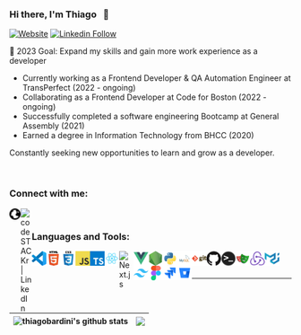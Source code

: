 ### Hi there, I'm Thiago &nbsp;&nbsp;👋

[![Website](https://img.shields.io/badge/thiagobardini.com-UP-brightgreen)](https://thiagobardini.com/)
[![Linkedin Follow](https://img.shields.io/badge/Thiago%20Bardini-LinkedIn-blue)](https://www.linkedin.com/in/thiagobardini/)

🚀 2023 Goal: Expand my skills and gain more work experience as a developer

- Currently working as a Frontend Developer & QA Automation Engineer at TransPerfect (2022 - ongoing)
- Collaborating as a Frontend Developer at Code for Boston (2022 - ongoing)
- Successfully completed a software engineering Bootcamp at General Assembly (2021)
- Earned a degree in Information Technology from BHCC (2020)

Constantly seeking new opportunities to learn and grow as a developer.


<br/>

### Connect with me:

[<img align="left" alt="codeSTACKr.com" width="20px" src="https://raw.githubusercontent.com/iconic/open-iconic/master/svg/globe.svg" />][website]

[<img align="left" alt="codeSTACKr | LinkedIn" width="20px" src="https://cdn.jsdelivr.net/npm/simple-icons@v3/icons/linkedin.svg" />][linkedin]

<br />

### Languages and Tools:

[<img align="left" alt="Visual Studio Code" width="26px" src="https://raw.githubusercontent.com/github/explore/80688e429a7d4ef2fca1e82350fe8e3517d3494d/topics/visual-studio-code/visual-studio-code.png" />][website]
[<img align="left" alt="HTML5" width="26px" src="https://raw.githubusercontent.com/github/explore/80688e429a7d4ef2fca1e82350fe8e3517d3494d/topics/html/html.png" />][website]
[<img align="left" alt="CSS3" width="26px" src="https://raw.githubusercontent.com/github/explore/80688e429a7d4ef2fca1e82350fe8e3517d3494d/topics/css/css.png" />][website]
[<img align="left" alt="JavaScript" width="26px" src="https://raw.githubusercontent.com/github/explore/80688e429a7d4ef2fca1e82350fe8e3517d3494d/topics/javascript/javascript.png" />][website]
[<img align="left" alt="TypeScript" width="26px" src="https://raw.githubusercontent.com/github/explore/80688e429a7d4ef2fca1e82350fe8e3517d3494d/topics/typescript/typescript.png" />][website]
[<img align="left" alt="React" width="26px" src="https://raw.githubusercontent.com/github/explore/80688e429a7d4ef2fca1e82350fe8e3517d3494d/topics/react/react.png" />][website]
[<img align="left" alt="Next.js" width="26px" src="https://cdn.worldvectorlogo.com/logos/next-js.svg" />][website] <!-- Substituir pelo link correto da imagem do Next.js -->
[<img align="left" alt="Vue" width="26px" src="https://raw.githubusercontent.com/github/explore/80688e429a7d4ef2fca1e82350fe8e3517d3494d/topics/vue/vue.png" />][website]
[<img align="left" alt="Node.js" width="26px" src="https://raw.githubusercontent.com/github/explore/80688e429a7d4ef2fca1e82350fe8e3517d3494d/topics/nodejs/nodejs.png" />][website]
[<img align="left" alt="Python" width="26px" src="https://raw.githubusercontent.com/devicons/devicon/master/icons/python/python-original.svg" />][website]
[<img align="left" alt="MySQL" width="26px" src="https://raw.githubusercontent.com/github/explore/80688e429a7d4ef2fca1e82350fe8e3517d3494d/topics/mysql/mysql.png" />][website]
[<img align="left" alt="Git" width="26px" src="https://raw.githubusercontent.com/github/explore/80688e429a7d4ef2fca1e82350fe8e3517d3494d/topics/git/git.png" />][website]
[<img align="left" alt="GitHub" width="26px" src="https://raw.githubusercontent.com/github/explore/78df643247d429f6cc873026c0622819ad797942/topics/github/github.png" />][website]
[<img align="left" alt="Terminal" width="26px" src="https://raw.githubusercontent.com/github/explore/80688e429a7d4ef2fca1e82350fe8e3517d3494d/topics/terminal/terminal.png" />][website]
[<img align="left" alt="Playwright" width="26px" src="https://raw.githubusercontent.com/github/explore/main/topics/playwright/playwright.png" />][website] 
[<img align="left" alt="Redux" width="26px" src="https://raw.githubusercontent.com/devicons/devicon/master/icons/redux/redux-original.svg" />][website]
[<img align="left" alt="Material-UI" width="26px" src="https://raw.githubusercontent.com/devicons/devicon/master/icons/materialui/materialui-original.svg" />][website]
[<img align="left" alt="Tailwind CSS" width="26px" src="https://raw.githubusercontent.com/devicons/devicon/master/icons/tailwindcss/tailwindcss-plain.svg" />][website]
[<img align="left" alt="Figma" width="26px" src="https://raw.githubusercontent.com/devicons/devicon/master/icons/figma/figma-original.svg" />][website]
[<img align="left" alt="JIRA" width="26px" src="https://raw.githubusercontent.com/devicons/devicon/master/icons/jira/jira-original.svg" />][website]
[<img align="left" alt="Bitbucket" width="26px" src="https://raw.githubusercontent.com/devicons/devicon/master/icons/bitbucket/bitbucket-original.svg" />][website]
<br />
<br />

---

| <img align="center" src="https://github-readme-stats.vercel.app/api?username=thiagobardini&hide=issues,contribs&theme=buefy&show_icons=true&hide_border=true" alt="thiagobardini's github stats" /> | <img align="center" src="https://github-readme-stats.vercel.app/api/top-langs/?username=thiagobardini&hide=html,plsql&layout=compact&theme=buefy&hide_border=true" /> |
| ------------------------------------------------------------------------------------------------------------------------------------------------------------------------------ | ----------------------------------------------------------------------------------------------------------------------------------------------------- |

<!-- <details> -->

  <!-- <summary>:zap: GitHub Stats</summary> -->

<!-- </details> -->

[linkedin]: https://www.linkedin.com/in/thiagobardini/
[website]: https://thiagobardini.com/
